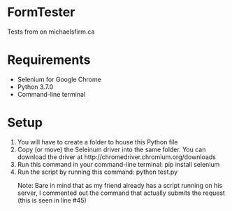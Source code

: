 # FormTester
Tests from on michaelsfirm.ca
<br>
<h1>Requirements</h1>
<ul>
  <li>Selenium for Google Chrome</li>
  <li>Python 3.7.0</li>
  <li>Command-line terminal</li>
</ul>
<h1>Setup</h1>
<ol>
  <li>You will have to create a folder to house this Python file</li>
  <li>Copy (or move) the Seleinum driver into the same folder. You can download the driver at http://chromedriver.chromium.org/downloads </li>
  <li>Run this command in your command-line terminal: pip install selenium</li>
  <li>Run the script by running this command: python test.py</li>
</ul>

Note: Bare in mind that as my friend already has a script running on his server, I commented out the command that actually submits the request (this is seen in line #45)
